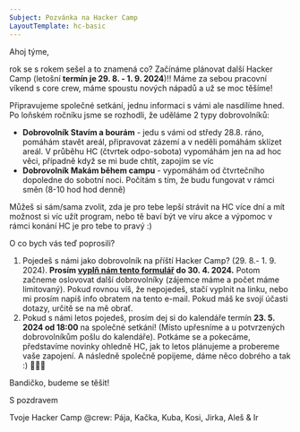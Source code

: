 ```yaml
---
Subject: Pozvánka na Hacker Camp
LayoutTemplate: hc-basic
---
```


Ahoj týme,

rok se s rokem sešel a to znamená co? Začínáme plánovat další Hacker Camp (letošní **termín je 29. 8. - 1. 9. 2024**)!!
Máme za sebou pracovní víkend s core crew, máme spoustu nových nápadů a už se moc těšíme!

Připravujeme společné setkání, jednu informaci s vámi ale nasdílíme hned.
Po loňském ročníku jsme se rozhodli, že uděláme 2 typy dobrovolníků:

- **Dobrovolník Stavím a bourám** - jedu s vámi od středy 28.8. ráno, pomáhám stavět areál,
  připravovat zázemí a v neděli pomáhám sklízet areál. V průběhu HC (čtvrtek odpo-sobota)
  vypomáhám jen na ad hoc věci, případně když se mi bude chtít, zapojím se víc
- **Dobrovolník Makám během campu** - vypomáhám od čtvrtečního dopoledne do sobotní noci.
  Počítám s tím, že budu fungovat v rámci směn (8-10 hod hod denně)

Můžeš si sám/sama zvolit, zda je pro tebe lepší strávit na HC více dní a mít možnost si víc užít program,
nebo tě baví být ve víru akce a výpomoc v rámci konání HC je pro tebe to pravý :)

O co bych vás teď poprosili?

1. Pojedeš s námi jako dobrovolník na příští Hacker Camp? (29. 8.- 1. 9. 2024).
   **Prosím [vyplň nám tento formulář](https://www.hackercamp.cz/registrace/?volunteer=1) do 30. 4. 2024.**
   Potom začneme oslovovat další dobrovolníky (zájemce máme a počet máme limitovaný).
   Pokud rovnou víš, že nepojedeš, stačí vyplnit na linku, nebo mi prosím napiš info obratem na tento e-mail.
   Pokud máš ke svojí účasti dotazy, určitě se na mě obrať.
2. Pokud s námi letos pojedeš, prosím dej si do kalendáře termín **23. 5. 2024 od 18:00** na společné setkání!
   (Místo upřesníme a u potvrzených dobrovolníkům pošlu do kalendáře).
   Potkáme se a pokecáme, představíme novinky ohledně HC, jak to letos plánujeme a probereme vaše zapojení.
   A následně společně popijeme, dáme něco dobrého a tak :) 🍺💃🍕

Bandičko, budeme se těšit!

S pozdravem

Tvoje Hacker Camp @crew: Pája, Kačka, Kuba, Kosi, Jirka, Aleš & Ir
